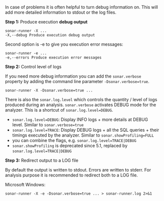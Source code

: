 In case of problems it is often helpful to turn debug information on. This will add more detailed information to stdout or the log files.

**Step 1:** Produce execution **debug output**

```
sonar-runner -X ...
-X,--debug Produce execution debug output
```
Second option is -e to give you execution error messages:
```
sonar-runner -e ...
-e,--errors Produce execution error messages
```


**Step 2:** Control level of logs

If you need more debug information you can add the ```sonar.verbose``` property by adding the command line parameter ```-Dsonar.verbose=true```.

```
sonar-runner -X -Dsonar.verbose=true ...
```

 There is also the ```sonar.log.level``` which controls the quantity / level of logs produced during an analysis. ```sonar.verbose``` activates DEBUG mode for the analyzer. This is a shortcut of ```sonar.log.level=DEBUG```.
* ```sonar.log.level=DEBUG```: Display INFO logs + more details at DEBUG level. Similar to ```sonar.verbose=true```
* ```sonar.log.level=TRACE```: Display DEBUG logs + all the SQL queries + their timings executed by the analyzer. Similar to ```sonar.showProfiling=FULL```
* you can combine the flags, e.g. ```sonar.log.level=TRACE|DEBUG```
* ```sonar.showProfiling``` is deprecated since 5.1, replaced by ```sonar.log.level=TRACE|DEBUG```


**Step 3:** Redirect output to a LOG file

By default the output is written to stdout. Errors are written to stderr. For analysis purpose it is recommended to redirect both to a LOG file.

Microsoft Windows:
```
sonar-runner -X -e -Dsonar.verbose=true ... > sonar-runner.log 2>&1
```
